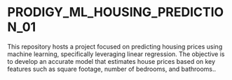 # PRODIGY_ML_HOUSING_PREDICTION_01
This repository hosts a project focused on predicting housing prices using machine learning, specifically leveraging linear regression. The objective is to develop an accurate model that estimates house prices based on key features such as square footage, number of bedrooms, and bathrooms..
